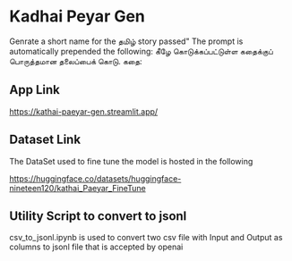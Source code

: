 # Kadhai Peyar Gen

Genrate a short name for the தமிழ் story passed"
The prompt is automatically prepended the following: கீழே கொடுக்கப்பட்டுள்ள கதைக்குப் பொருத்தமான தலைப்பைக் கொடு. கதை: <Kathai>

## App Link

https://kathai-paeyar-gen.streamlit.app/

## Dataset Link
The DataSet used to fine tune the model is hosted in the following

https://huggingface.co/datasets/huggingface-nineteen120/kathai_Paeyar_FineTune

## Utility Script to convert to jsonl
csv_to_jsonl.ipynb is used to convert two csv file with Input and Output as columns to jsonl file that is accepted by openai